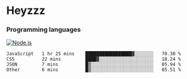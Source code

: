 # Heyzzz  

### Programming languages  

[![Node.js](https://img.shields.io/badge/-Node.js-262626?style=for-the-badge)](https://nodejs.org/ru)

<!--START_SECTION:waka-->

```text
JavaScript   1 hr 25 mins    █████████████████▓░░░░░░░   70.30 %
CSS          22 mins         ████▓░░░░░░░░░░░░░░░░░░░░   18.24 %
JSON         7 mins          █▒░░░░░░░░░░░░░░░░░░░░░░░   05.94 %
Other        6 mins          █▒░░░░░░░░░░░░░░░░░░░░░░░   05.51 %
```

<!--END_SECTION:waka-->
